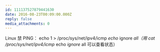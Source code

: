```yaml
---
id: 111137527879441630
date: 2016-08-23T00:09:00.000Z
reply: false
media_attachments: 0
---
```


Linux 禁 PING： echo 1 > /proc/sys/net/ipv4/icmp _echo_ ignore _all（用 cat /proc/sys/net/ipv4/icmp_ echo _ignore_ all 可以查看状态）​​​​


